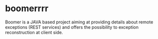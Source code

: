 
# boomerrrr
Boomer is a JAVA based project aiming at providing details about remote exceptions (REST services) and offers the possibility to exception reconstruction at client side.
